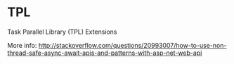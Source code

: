 TPL
===

Task Parallel Library (TPL) Extensions

More info:
http://stackoverflow.com/questions/20993007/how-to-use-non-thread-safe-async-await-apis-and-patterns-with-asp-net-web-api

